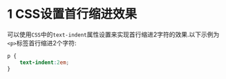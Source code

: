 1 CSS设置首行缩进效果
===

可以使用`CSS`中的`text-indent`属性设置来实现首行缩进2字符的效果.以下示例为`<p>`标签首行缩进2个字符:

```css
p {
	text-indent:2em;
}
```